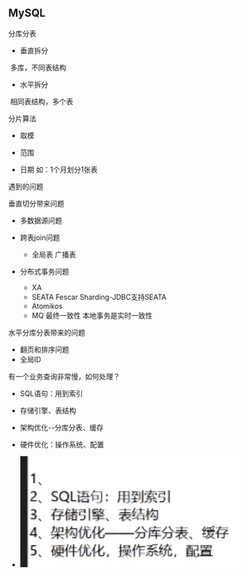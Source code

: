 ## MySQL

分库分表

- 垂直拆分

​	多库，不同表结构

- 水平拆分

​	相同表结构，多个表

分片算法

- 取模

- 范围

- 日期  如：1个月划分1张表

  

遇到的问题

垂直切分带来问题

- 多数据源问题

- 跨表join问题
  - 全局表 广播表
- 分布式事务问题
  - XA
  - SEATA Fescar Sharding-JDBC支持SEATA
  - Atomikos
  - MQ 最终一致性   本地事务是实时一致性

水平分库分表带来的问题

- 翻页和排序问题
- 全局ID



有一个业务查询非常慢，如何处理？

- SQL语句：用到索引
- 存储引擎、表结构
- 架构优化--分库分表、缓存
- 硬件优化：操作系统、配置

- ![image-20200209163754762](pic/image-20200209163754762.png)